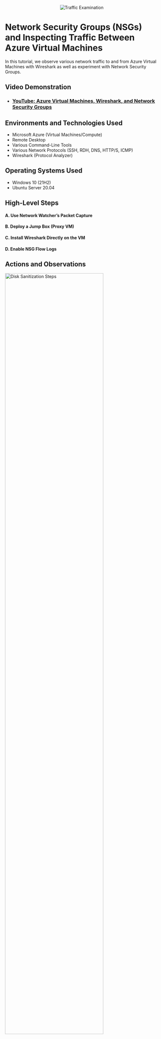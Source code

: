 <p align="center">
<img src="https://i.imgur.com/Ua7udoS.png" alt="Traffic Examination"/>
</p>

<h1>Network Security Groups (NSGs) and Inspecting Traffic Between Azure Virtual Machines</h1>
In this tutorial, we observe various network traffic to and from Azure Virtual Machines with Wireshark as well as experiment with Network Security Groups. <br />


<h2>Video Demonstration</h2>

- ### [YouTube: Azure Virtual Machines, Wireshark, and Network Security Groups](https://www.youtube.com/watch?v=Mu_2UnOdVHM)

<h2>Environments and Technologies Used</h2>

- Microsoft Azure (Virtual Machines/Compute)
- Remote Desktop
- Various Command-Line Tools
- Various Network Protocols (SSH, RDH, DNS, HTTP/S, ICMP)
- Wireshark (Protocol Analyzer)

<h2>Operating Systems Used </h2>

- Windows 10 (21H2)
- Ubuntu Server 20.04

<h2>High-Level Steps</h2>

<h4><strong>A. Use Network Watcher’s Packet Capture</strong></h4>
<h4><strong>B. Deploy a Jump Box (Proxy VM)</strong></h4>
<h4><strong>C. Install Wireshark Directly on the VM</strong></h4>
<h4><strong>D. Enable NSG Flow Logs</strong></h4>

<h2>Actions and Observations</h2>

<p>
<img src="https://i.imgur.com/DJmEXEB.png" height="80%" width="80%" alt="Disk Sanitization Steps"/>
</p>
<p>
<h4><strong>Use Network Watcher’s Packet Capture</strong></h4>
<ol><li>Go to <strong>Azure Portal &gt; Network Watcher &gt; Packet Capture</strong>.</li><li>Select the target VM and configure:<ul><li>Protocols (TCP/UDP).</li><li>Capture size and duration.</li></ul></li><li>Start the capture and download the <code>.pcap</code> file.</li><li>Open the <code>.pcap</code> file in Wireshark for analysis.</li></ol>
</p>
<br />

<p>
<img src="https://i.imgur.com/DJmEXEB.png" height="80%" width="80%" alt="Disk Sanitization Steps"/>
</p>
<p>
<h4><strong>Use a Jump Box (Proxy VM)</strong></h4>
<ol><li>Deploy a <strong>Jump Box</strong> in the same VNet as the target VM.</li><li>Install <strong>Wireshark</strong> on the Jump Box.</li><li>Redirect traffic to the Jump Box using:<ul><li>Network Security Groups (NSGs).</li><li>Routing rules.</li></ul></li><li>Capture and analyze traffic in Wireshark on the Jump Box.</li></ol>
</p>
<br />

<p>
  
![Screenshot (27)](https://github.com/user-attachments/assets/0d66622d-efa7-4332-9d21-04eb43cd441d)


</p>
<p>
<h4><strong>Install Wireshark Directly on the VM</strong></h4>
<ol><li>RDP (Windows) or SSH (Linux) into the VM.</li><li>Install Wireshark (Windows) or <code>tcpdump</code> (Linux).</li><li>Start a capture and export the <code>.pcap</code> file to analyze locally.</li></ol>
</p>
<br />
<p>
<img src="https://i.imgur.com/DJmEXEB.png" height="80%" width="80%" alt="Disk Sanitization Steps"/>
</p>
<p>
<h4><strong>Use NSG Flow Logs</strong></h4>
<ol><li>Enable <strong>NSG Flow Logs</strong> in Network Watcher.</li><li>Analyze logs using Azure <strong>Traffic Analytics</strong> for high-level insights.</li></ol>
</p>
<br />
